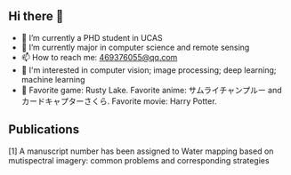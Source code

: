 ## Hi there 👋

- 🔭 I’m currently a PHD student in UCAS 
- 🌱 I’m currently major in computer science and remote sensing
- 📫 How to reach me: 469376055@qq.com
- 🌱 I'm interested in computer vision; image processing; deep learning; machine learning
- 🔭 Favorite game: Rusty Lake. Favorite anime: サムライチャンプルー and カードキャプターさくら. Favorite movie: Harry Potter.


## Publications
[1] A manuscript number has been assigned to Water mapping based on mutispectral imagery:
common problems and corresponding strategies


